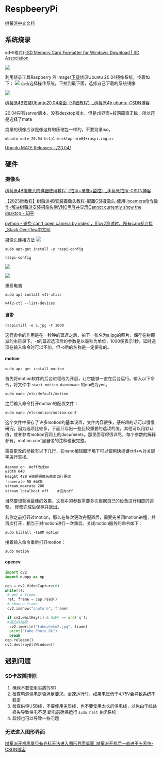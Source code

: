 # RespbeeryPi
[树莓派中文文档](https://hackpi.fun/docs/)


## 系统烧录


sd卡格式化[SD Memory Card Formatter for Windows Download | SD Association](https://www.sdcard.org/downloads/formatter/sd-memory-card-formatter-for-windows-download/)

![](https://philfan-pic.oss-cn-beijing.aliyuncs.com/img/20240914091401.png)



利用烧录工具Raspberry Pi Imager[下载](https://www.raspberrypi.com/software/)烧录Ubuntu 20.04镜像系统，步骤如下：
![](https://philfan-pic.oss-cn-beijing.aliyuncs.com/img/20240914091552.png)
点击选择操作系统，下拉到最下面，选择自己下载的系统镜像

![](https://philfan-pic.oss-cn-beijing.aliyuncs.com/img/20240914091604.png)

[树莓派4B安装Ubuntu20.04桌面（详细教程）\_树莓派4b ubuntu-CSDN博客](https://blog.csdn.net/m0_70372760/article/details/140354298)

20.04只有server版本，没有desktop版本，但是cli界面+校网简直无敌，所以还是选择了mate


烧录的镜像应该是像这样的压缩包一样的，不要烧录iso，
```shell
ubuntu-mate-20.04-beta1-desktop-arm64+raspi.img.xz
```


[Ubuntu MATE Releases - /20.04/](https://releases.ubuntu-mate.org/20.04/)

## 硬件

### 摄像头
[树莓派4B摄像头的详细使用教程（拍照+录像+监控）\_树莓派拍照-CSDN博客](https://blog.csdn.net/weixin_45994747/article/details/109605765)

[【2023新教程】树莓派4B安装摄像头教程-配置CSI摄像头-使用libcamera命令操作-解决树莓派安装摄像头后VNC黑屏并显示Cannot currently show the desktop - 知乎](https://zhuanlan.zhihu.com/p/651059892)

[python - 避免\`can't open camera by index\`，用cv2测试时，所有cam都连接\_Stack Overflow中文网](https://stackoverflow.org.cn/questions/65603793)



摄像头连接方法
![](https://philfan-pic.oss-cn-beijing.aliyuncs.com/img/20241026003911.png)

```shell
sudo apt-get install -y raspi-config
```

```shell
raspi-config
```

![](https://philfan-pic.oss-cn-beijing.aliyuncs.com/img/20241026005020.png)

![](https://philfan-pic.oss-cn-beijing.aliyuncs.com/img/20241026005032.png)

重启电脑


```shell title="查看设备列表"
sudo apt install v4l-utils

v4l2-ctl --list-devices
```




#### 自带

```shell
raspistill -o a.jpg -t 1000
```

这行命令的作用是在一秒钟的延迟之后，拍下一张名为a.jpg的照片，保存在树莓派的主目录下。-t的延迟选项后的参数是以毫秒为单位，1000便表示1秒。延时选项在输入命令时可以不加，但-o后的名称是一定要有的。


#### motion
```shell
sudo apt-get install motion
```


首先将motion软件的后台进程改为开启，让它能够一直在后台运行。输入以下命令，将文件中 `start_motion_daemon=no` 的no改为yes。
```shell
sudo nano /etc/default/motion
```
之后输入命令打开motion的配置文件：
```shell
sudo nano /etc/motion/motion.conf
```
这个文件中保存了许多motion的基本设置，文件内容很多，感兴趣的话可以慢慢研究。因为选项比较多，下面只写出一些比较重要的选项的值，其他可以用默认值，或者参考motion官网上的documents，那里面写得很详尽，每个参数的解释都有。motion.conf里自带的注释也很完整。

需要更改的参数有以下几行，在nano编辑器环境下可以使用快捷键ctrl+w对关键字进行查找。
```shell
daemon on  #off改成on
width 640  
height 480 #根据摄像头像素自行更改
framerate 50 #帧率
stream_maxrate 200
stream_localhost off    #设为off
```

当然要想获得最佳的效果，文档中的参数需要多次根据自己的设备进行相应的调整。
修改完成后保存并退出。

若你之前打开过motion，那么在每次更改完配置后，需要先关闭motion进程，并再次打开，相当于对motion进行一次重启。关闭motion服务的命令如下：
```shell
sudo killall -TERM motion
```
接着输入命令重新打开motion：
```shell
sudo motion
```

#### opencv

```python
import cv2
import numpy as np
 
cap = cv2.VideoCapture(0)
while(1):
 # get a frame
 ret, frame = cap.read()
 # show a frame
 cv2.imshow("capture", frame)
 
 if cv2.waitKey(1) & 0xFF == ord('q'):
 #退出并拍照
  cv2.imwrite("takephoto2.jpg", frame)
  print("take Photo Ok")
  break
cap.release()
cv2.destroyAllWindows()
```

## 遇到问题

### SD卡故障排除
1. 确保不要使用劣质的SD
2. 检查电源供电是否满足要求。全速运行时，如果电压低于4.75V会导致系统不稳定
3. 检查供电USB线，不要使用劣质线，也不要使用太长的供电线，以免由于线路损失导致供电不足
断电前确保运行 `sudo halt` 关闭系统
4. 超频也可以导致一些问题
### 无法进入图形界面

[树莓派开机黑屏只有光标无法进入图形界面桌面\_树莓派开机后一直进不去系统-CSDN博客](https://blog.csdn.net/df1445/article/details/124310115)
